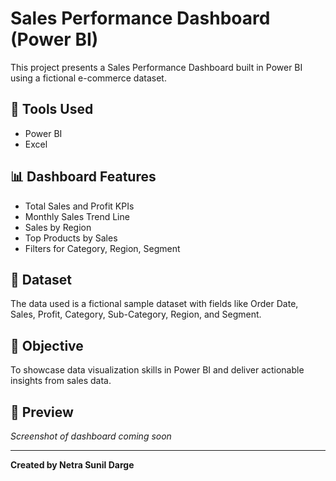 # Sales Performance Dashboard (Power BI)

This project presents a Sales Performance Dashboard built in Power BI using a fictional e-commerce dataset.

## 🔧 Tools Used
- Power BI
- Excel

## 📊 Dashboard Features
- Total Sales and Profit KPIs
- Monthly Sales Trend Line
- Sales by Region
- Top Products by Sales
- Filters for Category, Region, Segment

## 📁 Dataset
The data used is a fictional sample dataset with fields like Order Date, Sales, Profit, Category, Sub-Category, Region, and Segment.

## 🎯 Objective
To showcase data visualization skills in Power BI and deliver actionable insights from sales data.

## 📸 Preview
*Screenshot of dashboard coming soon*

---

**Created by Netra Sunil Darge**
